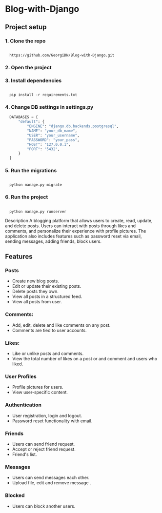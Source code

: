 # Blog-with-Django

## Project setup

### 1. Clone the repo
   
  ```terminal

    https://github.com/GeorgiDN/Blog-with-Django.git

  ```

### 2. Open the project


### 3. Install dependencies
 
   ```terminal
   
     pip install -r requirements.txt
  
   ```

### 4. Change DB settings in settings.py

  ```py
    DATABASES = {
        "default": {
            "ENGINE": "django.db.backends.postgresql",
            "NAME": "your_db_name",
            "USER": "your_username",
            "PASSWORD": "your_pass",
            "HOST": "127.0.0.1",
            "PORT": "5432",
        }
    }
  ```

### 5. Run the migrations

  ```terminal

    python manage.py migrate

  ```

### 6. Run the project

  ```terminal

    python manage.py runserver

  ```

Description
A blogging platform that allows users to create, read, update, and delete posts. 
Users can interact with posts through likes and comments, and personalize their experience with profile pictures. 
The application also includes features such as password reset via email, sending messages, adding friends, block users.

## Features
### Posts
- Create new blog posts.
- Edit or update their existing posts.
- Delete posts they own.
- View all posts in a structured feed.
- View all posts from user.

### Comments:
- Add, edit, delete and like comments on any post.
- Comments are tied to user accounts.

### Likes:
- Like or unlike posts and comments.
- View the total number of likes on a post or and comment and users who liked.

### User Profiles
- Profile pictures for users.
- View user-specific content.

### Authentication
- User registration, login and logout.
- Password reset functionality with email.

### Friends
- Users can send friend request.
- Accept or reject friend request.
- Friend's list.

### Messages
- Users can send messages each other.
- Upload file, edit and remove message .

### Blocked
- Users can block another users.
